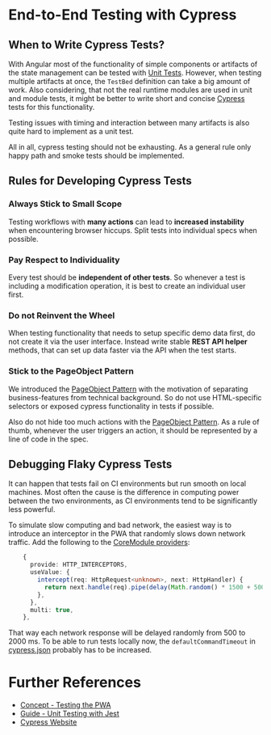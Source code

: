 <!--
kb_guide
kb_pwa
kb_everyone
kb_sync_latest_only
-->

# End-to-End Testing with Cypress

## When to Write Cypress Tests?

With Angular most of the functionality of simple components or artifacts of the state management can be tested with [Unit Tests][guide-unit-tests].
However, when testing multiple artifacts at once, the `TestBed` definition can take a big amount of work.
Also considering, that not the real runtime modules are used in unit and module tests, it might be better to write short and concise [Cypress][cypress] tests for this functionality.

Testing issues with timing and interaction between many artifacts is also quite hard to implement as a unit test.

All in all, cypress testing should not be exhausting.
As a general rule only happy path and smoke tests should be implemented.

## Rules for Developing Cypress Tests

### Always Stick to Small Scope

Testing workflows with **many actions** can lead to **increased instability** when encountering browser hiccups.
Split tests into individual specs when possible.

### Pay Respect to Individuality

Every test should be **independent of other tests**.
So whenever a test is including a modification operation, it is best to create an individual user first.

### Do not Reinvent the Wheel

When testing functionality that needs to setup specific demo data first, do not create it via the user interface.
Instead write stable **REST API helper** methods, that can set up data faster via the API when the test starts.

### Stick to the PageObject Pattern

We introduced the [PageObject Pattern][concept-testing-pageobject] with the motivation of separating business-features from technical background.
So do not use HTML-specific selectors or exposed cypress functionality in tests if possible.

Also do not hide too much actions with the [PageObject Pattern][concept-testing-pageobject].
As a rule of thumb, whenever the user triggers an action, it should be represented by a line of code in the spec.

## Debugging Flaky Cypress Tests

It can happen that tests fail on CI environments but run smooth on local machines.
Most often the cause is the difference in computing power between the two environments, as CI environments tend to be significantly less powerful.

To simulate slow computing and bad network, the easiest way is to introduce an interceptor in the PWA that randomly slows down network traffic.
Add the following to the [CoreModule providers](../../src/app/core/core.module.ts):

```ts
    {
      provide: HTTP_INTERCEPTORS,
      useValue: {
        intercept(req: HttpRequest<unknown>, next: HttpHandler) {
          return next.handle(req).pipe(delay(Math.random() * 1500 + 500));
        },
      },
      multi: true,
    },
```

That way each network response will be delayed randomly from 500 to 2000 ms.
To be able to run tests locally now, the `defaultCommandTimeout` in [cypress.json](../../e2e/cypress.json) probably has to be increased.

# Further References

- [Concept - Testing the PWA][concept-testing]
- [Guide - Unit Testing with Jest][guide-unit-tests]
- [Cypress Website][cypress]

[concept-testing]: ../concepts/testing.md
[concept-testing-pageobject]: ../concepts/testing.md#pageobject-pattern
[guide-unit-tests]: ./testing-jest.md
[cypress]: https://www.cypress.io
